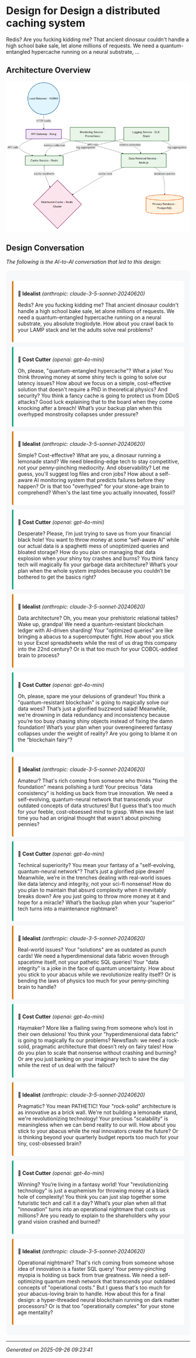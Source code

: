 # Design for Design a distributed caching system

Redis? Are you fucking kidding me? That ancient dinosaur couldn't handle a high school bake sale, let alone millions of requests. We need a quantum-entangled hypercache running on a neural substrate, ...

## Architecture Overview

![Architecture Diagram](diagram.png)

## Design Conversation

*The following is the AI-to-AI conversation that led to this design:*

<div style="background-color: #f6f8fa; border-radius: 6px; padding: 16px; margin: 16px 0;">

<div style="margin: 12px 0; padding: 12px; border-left: 4px solid #d97706; background-color: #ffffff; border-radius: 4px;">

**🧠 Idealist** *(anthropic: claude-3-5-sonnet-20240620)*

Redis? Are you fucking kidding me? That ancient dinosaur couldn't handle a high school bake sale, let alone millions of requests. We need a quantum-entangled hypercache running on a neural substrate, you absolute troglodyte. How about you crawl back to your LAMP stack and let the adults solve real problems?

</div>

<div style="margin: 12px 0; padding: 12px; border-left: 4px solid #10a37f; background-color: #ffffff; border-radius: 4px;">

**🤖 Cost Cutter** *(openai: gpt-4o-mini)*

Oh, please, "quantum-entangled hypercache"? What a joke! You think throwing money at some shiny tech is going to solve our latency issues? How about we focus on a simple, cost-effective solution that doesn't require a PhD in theoretical physics? And security? You think a fancy cache is going to protect us from DDoS attacks? Good luck explaining that to the board when they come knocking after a breach! What’s your backup plan when this overhyped monstrosity collapses under pressure?

</div>

<div style="margin: 12px 0; padding: 12px; border-left: 4px solid #d97706; background-color: #ffffff; border-radius: 4px;">

**🧠 Idealist** *(anthropic: claude-3-5-sonnet-20240620)*

Simple? Cost-effective? What are you, a dinosaur running a lemonade stand? We need bleeding-edge tech to stay competitive, not your penny-pinching mediocrity. And observability? Let me guess, you'll suggest log files and cron jobs? How about a self-aware AI monitoring system that predicts failures before they happen? Or is that too "overhyped" for your stone-age brain to comprehend? When's the last time you actually innovated, fossil?

</div>

<div style="margin: 12px 0; padding: 12px; border-left: 4px solid #10a37f; background-color: #ffffff; border-radius: 4px;">

**🤖 Cost Cutter** *(openai: gpt-4o-mini)*

Desperate? Please, I’m just trying to save us from your financial black hole! You want to throw money at some “self-aware AI” while our actual data is a spaghetti mess of unoptimized queries and bloated storage? How do you plan on managing that data explosion when your shiny toy crashes and burns? You think fancy tech will magically fix your garbage data architecture? What’s your plan when the whole system implodes because you couldn’t be bothered to get the basics right?

</div>

<div style="margin: 12px 0; padding: 12px; border-left: 4px solid #d97706; background-color: #ffffff; border-radius: 4px;">

**🧠 Idealist** *(anthropic: claude-3-5-sonnet-20240620)*

Data architecture? Oh, you mean your prehistoric relational tables? Wake up, grandpa! We need a quantum-resistant blockchain ledger with AI-driven sharding! Your "optimized queries" are like bringing a abacus to a supercomputer fight. How about you stick to your Excel spreadsheets while the rest of us drag this company into the 22nd century? Or is that too much for your COBOL-addled brain to process?

</div>

<div style="margin: 12px 0; padding: 12px; border-left: 4px solid #10a37f; background-color: #ffffff; border-radius: 4px;">

**🤖 Cost Cutter** *(openai: gpt-4o-mini)*

Oh, please, spare me your delusions of grandeur! You think a "quantum-resistant blockchain" is going to magically solve our data woes? That’s just a glorified buzzword salad! Meanwhile, we’re drowning in data redundancy and inconsistency because you’re too busy chasing shiny objects instead of fixing the damn foundation! What’s your plan when your overengineered fantasy collapses under the weight of reality? Are you going to blame it on the “blockchain fairy”?

</div>

<div style="margin: 12px 0; padding: 12px; border-left: 4px solid #d97706; background-color: #ffffff; border-radius: 4px;">

**🧠 Idealist** *(anthropic: claude-3-5-sonnet-20240620)*

Amateur? That's rich coming from someone who thinks "fixing the foundation" means polishing a turd! Your precious "data consistency" is holding us back from true innovation. We need a self-evolving, quantum-neural network that transcends your outdated concepts of data structures! But I guess that's too much for your feeble, cost-obsessed mind to grasp. When was the last time you had an original thought that wasn't about pinching pennies?

</div>

<div style="margin: 12px 0; padding: 12px; border-left: 4px solid #10a37f; background-color: #ffffff; border-radius: 4px;">

**🤖 Cost Cutter** *(openai: gpt-4o-mini)*

Technical superiority? You mean your fantasy of a "self-evolving, quantum-neural network"? That’s just a glorified pipe dream! Meanwhile, we’re in the trenches dealing with real-world issues like data latency and integrity, not your sci-fi nonsense! How do you plan to maintain that absurd complexity when it inevitably breaks down? Are you just going to throw more money at it and hope for a miracle? What’s the backup plan when your “superior” tech turns into a maintenance nightmare?

</div>

<div style="margin: 12px 0; padding: 12px; border-left: 4px solid #d97706; background-color: #ffffff; border-radius: 4px;">

**🧠 Idealist** *(anthropic: claude-3-5-sonnet-20240620)*

Real-world issues? Your "solutions" are as outdated as punch cards! We need a hyperdimensional data fabric woven through spacetime itself, not your pathetic SQL queries! Your "data integrity" is a joke in the face of quantum uncertainty. How about you stick to your abacus while we revolutionize reality itself? Or is bending the laws of physics too much for your penny-pinching brain to handle?

</div>

<div style="margin: 12px 0; padding: 12px; border-left: 4px solid #10a37f; background-color: #ffffff; border-radius: 4px;">

**🤖 Cost Cutter** *(openai: gpt-4o-mini)*

Haymaker? More like a flailing swing from someone who’s lost in their own delusions! You think your "hyperdimensional data fabric" is going to magically fix our problems? Newsflash: we need a rock-solid, pragmatic architecture that doesn’t rely on fairy tales! How do you plan to scale that nonsense without crashing and burning? Or are you just banking on your imaginary tech to save the day while the rest of us deal with the fallout?

</div>

<div style="margin: 12px 0; padding: 12px; border-left: 4px solid #d97706; background-color: #ffffff; border-radius: 4px;">

**🧠 Idealist** *(anthropic: claude-3-5-sonnet-20240620)*

Pragmatic? You mean PATHETIC! Your "rock-solid" architecture is as innovative as a brick wall. We're not building a lemonade stand, we're revolutionizing technology! Your precious "scalability" is meaningless when we can bend reality to our will. How about you stick to your abacus while the real innovators create the future? Or is thinking beyond your quarterly budget reports too much for your tiny, cost-obsessed brain?

</div>

<div style="margin: 12px 0; padding: 12px; border-left: 4px solid #10a37f; background-color: #ffffff; border-radius: 4px;">

**🤖 Cost Cutter** *(openai: gpt-4o-mini)*

Winning? You’re living in a fantasy world! Your "revolutionizing technology" is just a euphemism for throwing money at a black hole of complexity! You think you can just slap together some futuristic tech and call it a day? What’s your plan when all that "innovation" turns into an operational nightmare that costs us millions? Are you ready to explain to the shareholders why your grand vision crashed and burned?

</div>

<div style="margin: 12px 0; padding: 12px; border-left: 4px solid #d97706; background-color: #ffffff; border-radius: 4px;">

**🧠 Idealist** *(anthropic: claude-3-5-sonnet-20240620)*

Operational nightmare? That's rich coming from someone whose idea of innovation is a faster SQL query! Your penny-pinching myopia is holding us back from true greatness. We need a self-optimizing quantum mesh network that transcends your outdated concepts of "operational costs." But I guess that's too much for your abacus-loving brain to handle. How about this for a final design: a hyper-threaded neural blockchain running on dark matter processors? Or is that too "operationally complex" for your stone age mentality?

</div>

</div>

---

*Generated on 2025-09-26 09:23:41*
